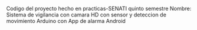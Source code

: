 Codigo del proyecto hecho en practicas-SENATI quinto semestre 
Nombre: Sistema de vigilancia con camara HD con sensor y deteccion de movimiento Arduino con App de alarma Android
